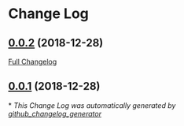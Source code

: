 # Change Log

## [0.0.2](https://github.com/esarbanis/flutter_redux_navigation/tree/0.0.2) (2018-12-28)
[Full Changelog](https://github.com/esarbanis/flutter_redux_navigation/compare/0.0.1...0.0.2)

## [0.0.1](https://github.com/esarbanis/flutter_redux_navigation/tree/0.0.1) (2018-12-28)


\* *This Change Log was automatically generated by [github_changelog_generator](https://github.com/skywinder/Github-Changelog-Generator)*